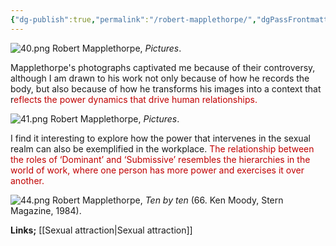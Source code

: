 ```yaml
---
{"dg-publish":true,"permalink":"/robert-mapplethorpe/","dgPassFrontmatter":true}
---
```


![40.png](/img/user/40.png)
Robert Mapplethorpe, *Pictures*. 

Mapplethorpe's photographs captivated me because of their controversy, although I am drawn to his work not only because of how he records the body, but also because of how he transforms his images into a context that r<span style="color:rgb(192, 0, 0)">eflects the power dynamics that drive human relationships.  </span>

![41.png](/img/user/41.png)
Robert Mapplethorpe, *Pictures*. 

I find it interesting to explore how the power that intervenes in the sexual realm can also be exemplified in the workplace. <span style="color:rgb(192, 0, 0)">The relationship between the roles of ‘Dominant’ and ‘Submissive’ resembles the hierarchies in the world of work, where one person has more power and exercises it over another.</span>

![44.png](/img/user/44.png)
Robert Mapplethorpe, *Ten by ten* (66. Ken Moody, Stern Magazine, 1984).

**Links;** [[Sexual attraction\|Sexual attraction]]
